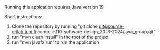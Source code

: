 Running this applcation requires Java version 19

Short instructions:
1. Clone the repository by running "git clone git@course-gitlab.tuni.fi:comp.se.110-software-design_2023-2024/java_group.git"
2. run "mvn clean install" in the root of the project
3. run "mvn javafx:run" to run the application
